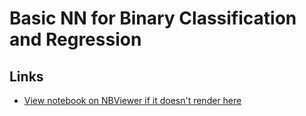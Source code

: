 <!DOCTYPE html>
<html>
<body>
  <h1>Basic NN for Binary Classification and Regression</h1>
  
  <h2>Links</h2>
  <ul>
    <li><a href="https://nbviewer.org/github/suhaibrashid17/Basic_ML_Tasks/blob/main/Basic_NN_from_scratch.ipynb">View notebook on NBViewer if it doesn't render here</a></li>
  </ul>
</body>
</html>
